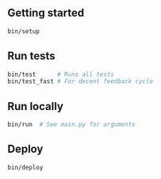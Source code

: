 ## Getting started

```bash
bin/setup
```

## Run tests

```bash
bin/test      # Runs all tests
bin/test_fast # For decent feedback cycle
```

## Run locally

```bash
bin/run  # See main.py for arguments
```

## Deploy

```bash
bin/deploy
```


